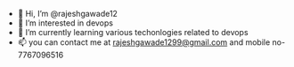 - 👋 Hi, I’m @rajeshgawade12
- 👀 I’m interested in devops
- 🌱 I’m currently learning various techonlogies related to devops
- 📫 you can contact me at rajeshgawade1299@gmail.com and mobile no- 7767096516

<!---
rajeshgawade12/rajeshgawade12 is a ✨ special ✨ repository because its `README.md` (this file) appears on your GitHub profile.
You can click the Preview link to take a look at your changes.
--->

